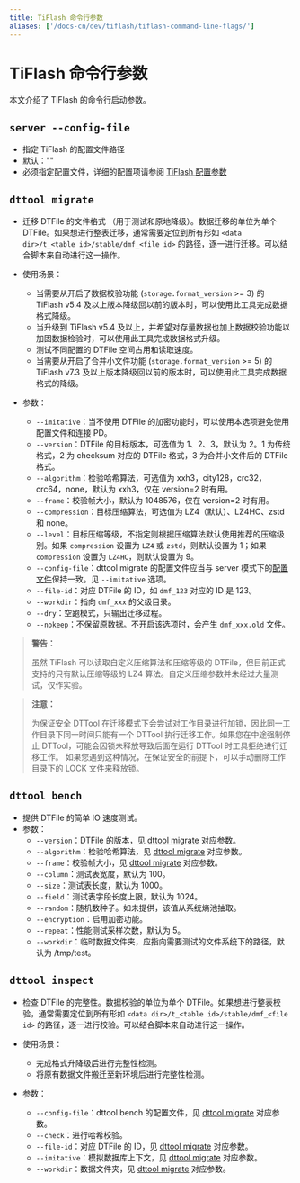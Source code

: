 ```yaml
---
title: TiFlash 命令行参数
aliases: ['/docs-cn/dev/tiflash/tiflash-command-line-flags/']
---
```


# TiFlash 命令行参数

本文介绍了 TiFlash 的命令行启动参数。

## `server --config-file`

+ 指定 TiFlash 的配置文件路径
+ 默认：""
+ 必须指定配置文件，详细的配置项请参阅 [TiFlash 配置参数](/tiflash/tiflash-configuration.md)

## `dttool migrate`

- 迁移 DTFile 的文件格式 （用于测试和原地降级）。数据迁移的单位为单个 DTFile。如果想进行整表迁移，通常需要定位到所有形如 `<data dir>/t_<table id>/stable/dmf_<file id>` 的路径，逐一进行迁移。可以结合脚本来自动进行这一操作。

- 使用场景：
    - 当需要从开启了数据校验功能 (`storage.format_version` >= 3) 的 TiFlash v5.4 及以上版本降级回以前的版本时，可以使用此工具完成数据格式降级。
    - 当升级到 TiFlash v5.4 及以上，并希望对存量数据也加上数据校验功能以加固数据检验时，可以使用此工具完成数据格式升级。
    - 测试不同配置的 DTFile 空间占用和读取速度。
    - 当需要从开启了合并小文件功能 (`storage.format_version` >= 5) 的 TiFlash v7.3 及以上版本降级回以前的版本时，可以使用此工具完成数据格式的降级。

- 参数：
    - `--imitative`：当不使用 DTFile 的加密功能时，可以使用本选项避免使用配置文件和连接 PD。
    - `--version`：DTFile 的目标版本，可选值为 1、2、3，默认为 2。1 为传统格式，2 为 checksum 对应的 DTFile 格式，3 为合并小文件后的 DTFile 格式。
    - `--algorithm`：检验哈希算法，可选值为 xxh3，city128，crc32，crc64，none，默认为 xxh3，仅在 version=2 时有用。
    - `--frame`：校验帧大小，默认为 1048576，仅在 version=2 时有用。
    - `--compression`：目标压缩算法，可选值为 LZ4（默认）、LZ4HC、zstd 和 none。
    - `--level`：目标压缩等级，不指定则根据压缩算法默认使用推荐的压缩级别。如果 `compression` 设置为 `LZ4` 或 `zstd`，则默认设置为 1；如果 `compression` 设置为 `LZ4HC`，则默认设置为 9。
    - `--config-file`：dttool migrate 的配置文件应当与 server 模式下的[配置文件](/tiflash/tiflash-command-line-flags.md#server---config-file)保持一致。见 `--imitative` 选项。
    - `--file-id`：对应 DTFile 的 ID，如 `dmf_123` 对应的 ID 是 123。
    - `--workdir`：指向 `dmf_xxx` 的父级目录。
    - `--dry`：空跑模式，只输出迁移过程。
    - `--nokeep`：不保留原数据。不开启该选项时，会产生 `dmf_xxx.old` 文件。

> **警告：**
>
> 虽然 TiFlash 可以读取自定义压缩算法和压缩等级的 DTFile，但目前正式支持的只有默认压缩等级的 LZ4 算法。自定义压缩参数并未经过大量测试，仅作实验。

> **注意：**
>
> 为保证安全 DTTool 在迁移模式下会尝试对工作目录进行加锁，因此同一工作目录下同一时间只能有一个 DTTool 执行迁移工作。如果您在中途强制停止 DTTool，可能会因锁未释放导致后面在运行 DTTool 时工具拒绝进行迁移工作。
> 如果您遇到这种情况，在保证安全的前提下，可以手动删除工作目录下的 LOCK 文件来释放锁。

## `dttool bench`

- 提供 DTFile 的简单 IO 速度测试。
- 参数：
    - `--version`：DTFile 的版本，见 [dttool migrate](#dttool-migrate) 对应参数。
    - `--algorithm`：检验哈希算法，见 [dttool migrate](#dttool-migrate) 对应参数。
    - `--frame`：校验帧大小，见 [dttool migrate](#dttool-migrate) 对应参数。
    - `--column`：测试表宽度，默认为 100。
    - `--size`：测试表长度，默认为 1000。
    - `--field`：测试表字段长度上限，默认为 1024。
    - `--random`：随机数种子。如未提供，该值从系统熵池抽取。
    - `--encryption`：启用加密功能。
    - `--repeat`：性能测试采样次数，默认为 5。
    - `--workdir`：临时数据文件夹，应指向需要测试的文件系统下的路径，默认为 /tmp/test。

## `dttool inspect`

- 检查 DTFile 的完整性。数据校验的单位为单个 DTFile。如果想进行整表校验，通常需要定位到所有形如 `<data dir>/t_<table id>/stable/dmf_<file id>` 的路径，逐一进行校验。可以结合脚本来自动进行这一操作。

- 使用场景：
    - 完成格式升降级后进行完整性检测。
    - 将原有数据文件搬迁至新环境后进行完整性检测。

- 参数：
    - `--config-file`：dttool bench 的配置文件，见 [dttool migrate](#dttool-migrate) 对应参数。
    - `--check`：进行哈希校验。
    - `--file-id`：对应 DTFile 的 ID，见 [dttool migrate](#dttool-migrate) 对应参数。
    - `--imitative`：模拟数据库上下文，见 [dttool migrate](#dttool-migrate) 对应参数。
    - `--workdir`：数据文件夹，见 [dttool migrate](#dttool-migrate) 对应参数。
